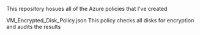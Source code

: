 This repository hosues all of the Azure policies that I've created

VM_Encrypted_Disk_Policy.json
This policy checks all disks for encryption and audits the results